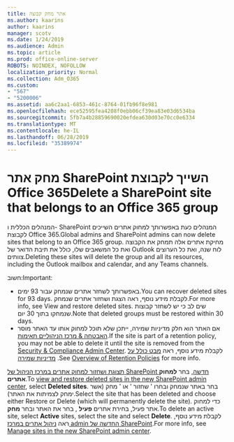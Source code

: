 ```yaml
---
title: אתר מחק קבוצה
ms.author: kaarins
author: kaarins
manager: scotv
ms.date: 1/24/2019
ms.audience: Admin
ms.topic: article
ms.prod: office-online-server
ROBOTS: NOINDEX, NOFOLLOW
localization_priority: Normal
ms.collection: Adm_O365
ms.custom:
- "567"
- "5200006"
ms.assetid: aa6c2aa1-6853-461c-8764-01fb96f8e981
ms.openlocfilehash: ece52595fea4208f0ebb06cf39ea83e03d6534ba
ms.sourcegitcommit: 5fb7a4b28859690020efdea630d03e70cc0e6334
ms.translationtype: MT
ms.contentlocale: he-IL
ms.lasthandoff: 06/28/2019
ms.locfileid: "35389974"
---
```

# <a name="delete-a-sharepoint-site-that-belongs-to-an-office-365-group"></a><span data-ttu-id="2f939-102">מחק אתר SharePoint השייך לקבוצת Office 365</span><span class="sxs-lookup"><span data-stu-id="2f939-102">Delete a SharePoint site that belongs to an Office 365 group</span></span>

<span data-ttu-id="2f939-103">המנהלים הכללית ו- SharePoint המנהלים כעת באפשרותך למחוק אתרים השייכים לקבוצת Office 365.</span><span class="sxs-lookup"><span data-stu-id="2f939-103">Global admins and SharePoint admins can now delete sites that belong to an Office 365 group.</span></span> <span data-ttu-id="2f939-104">מחיקת אתרים אלה תמחק את הקבוצה ואת כל המשאבים שלו, כולל את תיבת הדואר של Outlook לוח שנה, ואת כל הערוצים צוותים.</span><span class="sxs-lookup"><span data-stu-id="2f939-104">Deleting these sites will delete the group and all its resources, including the Outlook mailbox and calendar, and any Teams channels.</span></span>
  
<span data-ttu-id="2f939-105">חשוב:</span><span class="sxs-lookup"><span data-stu-id="2f939-105">Important:</span></span>

- <span data-ttu-id="2f939-106">באפשרותך לשחזר אתרים שנמחק עבור 93 ימים.</span><span class="sxs-lookup"><span data-stu-id="2f939-106">You can recover deleted sites for 93 days.</span></span> <span data-ttu-id="2f939-107">לקבלת מידע נוסף, ראה הצגת ושחזור אתרים שנמחק.</span><span class="sxs-lookup"><span data-stu-id="2f939-107">For more info, see View and restore deleted sites.</span></span> <span data-ttu-id="2f939-108">שים לב כי יש לשחזר קבוצות שנמחקו בתוך 30 יום.</span><span class="sxs-lookup"><span data-stu-id="2f939-108">Note that deleted groups must be restored within 30 days.</span></span>
- <span data-ttu-id="2f939-109">אם האתר הוא חלק מדיניות שמירה, ייתכן שלא תוכל למחוק אותו עד האתר מוסר [האבטחה &amp; מרכז הניהוליים תאימות](https://protection.office.com/?rfr=AdminCenter#/retention).</span><span class="sxs-lookup"><span data-stu-id="2f939-109">If the site is part of a retention policy, you may not be able to delete it until the site is removed from the [Security &amp; Compliance Admin Center](https://protection.office.com/?rfr=AdminCenter#/retention).</span></span> <span data-ttu-id="2f939-110">לקבלת מידע נוסף, ראה [מבט כולל על מדיניות שמירה](https://docs.microsoft.com/office365/securitycompliance/retention-policies#content-in-onedrive-accounts-and-sharepoint-sites) .</span><span class="sxs-lookup"><span data-stu-id="2f939-110">See [Overview of Retention Policies](https://docs.microsoft.com/office365/securitycompliance/retention-policies#content-in-onedrive-accounts-and-sharepoint-sites) for more info.</span></span>
  
<span data-ttu-id="2f939-111">[תצוגת ושחזור למחוק אתרים במרכז הניהול של SharePoint חדשה](https://docs.microsoft.com/sharepoint/view-and-restore-deleted-sites-in-new-admin-center), בחר **למחוק אתרים**.</span><span class="sxs-lookup"><span data-stu-id="2f939-111">To [view and restore deleted sites in the new SharePoint admin center](https://docs.microsoft.com/sharepoint/view-and-restore-deleted-sites-in-new-admin-center), select **Deleted sites**.</span></span> <span data-ttu-id="2f939-112">בחר באתר שנמחק ובחרו ' שחזור ' או ' מחק (אשר ימחק לצמיתות את האתר).</span><span class="sxs-lookup"><span data-stu-id="2f939-112">Select the site that has been deleted and choose either Restore or Delete (which will permanently delete the site).</span></span> <span data-ttu-id="2f939-113">כדי למחוק אתר פעיל, בחירת אתרים **פעיל** , בחר את האתר ובחר **מחק**.</span><span class="sxs-lookup"><span data-stu-id="2f939-113">To delete an active site, select **Active** sites, select the site and select **Delete**.</span></span> <span data-ttu-id="2f939-114">לקבלת מידע נוסף, ראה [ניהול אתרים במרכז admin החדשה של SharePoint](https://docs.microsoft.com/sharepoint/manage-sites-in-new-admin-center).</span><span class="sxs-lookup"><span data-stu-id="2f939-114">For more info, see [Manage sites in the new SharePoint admin center](https://docs.microsoft.com/sharepoint/manage-sites-in-new-admin-center).</span></span>
  